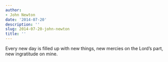 ```yaml
---
author:
- John Newton
date: '2014-07-20'
description: ''
slug: 2014-07-20-john-newton
title: ''
---
```

Every new day is filled up with new things, new mercies on the Lord’s part, new ingratitude on mine.



